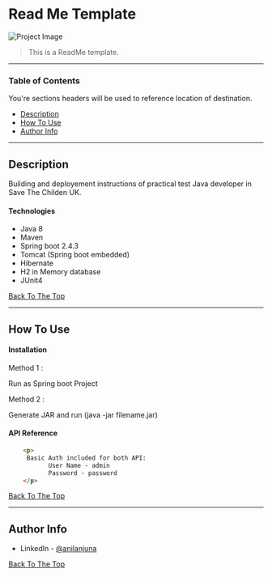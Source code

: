 # Read Me Template

![Project Image](project-image-url)

> This is a ReadMe template.

---

### Table of Contents
You're sections headers will be used to reference location of destination.

- [Description](#description)
- [How To Use](#how-to-use)
- [Author Info](#author-info)

---

## Description

Building and deployement instructions of practical test Java developer in Save The Childen UK.

#### Technologies

- Java 8
- Maven
- Spring boot 2.4.3
- Tomcat (Spring boot embedded)
- Hibernate
- H2 in Memory database
- JUnit4

[Back To The Top](#read-me-template)

---

## How To Use

#### Installation

Method 1 :

Run as Spring boot Project

Method 2 :

Generate JAR and run (java -jar filename.jar)


#### API Reference

```html    
    <p>
     Basic Auth included for both API:
           User Name - admin
           Password - password
    </p>
```
[Back To The Top](#read-me-template)

---

## Author Info

- LinkedIn - [@anilanjuna](https://www.linkedin.com/in/anil-anjuna-wijesinghe-76325211a/)

[Back To The Top](#read-me-template)


